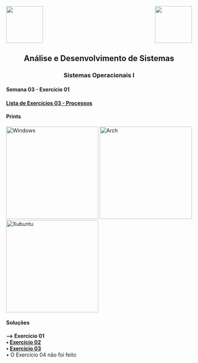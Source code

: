 <div>
  <img src="https://www.fateczl.edu.br/assets/logos/fatec-zl.png" height=100>
  <img src="https://www.fateczl.edu.br/assets/logos/novo-logo-colorido.png" align="right" height=100>
</div>

<h2 align="center">Análise e Desenvolvimento de Sistemas</h2>
<h3 align="center">Sistemas Operacionais I</h3>
<h4>Semana 03 - Exercício 01</h4>

<h4>
  
[Lista de Exercícios 03 - Processos](https://github.com/leo-gremes-ads/SO1_S03_E01_Redes/blob/main/Processos%20Java.pdf)
</h4>

<h4>Prints</h4>

<p float="left">
<img src="https://leogremes-ads.notion.site/image/https%3A%2F%2Fprod-files-secure.s3.us-west-2.amazonaws.com%2F5a9b7a53-92f8-42d3-9eca-6aad21664715%2Fc8238217-11b9-4971-be0a-6cf3980cabef%2FEx01_-_Windows.png?table=block&id=d6ebeb05-9906-4a41-89e0-b38e15a96e41&spaceId=5a9b7a53-92f8-42d3-9eca-6aad21664715&width=1370&userId=&cache=v2" width=250 alt="Windows">
<img src="https://leogremes-ads.notion.site/image/https%3A%2F%2Fprod-files-secure.s3.us-west-2.amazonaws.com%2F5a9b7a53-92f8-42d3-9eca-6aad21664715%2Fe619bdde-666e-443d-8f4e-a7a23c1c165b%2FEx01_-_Arch.png?table=block&id=e6d45056-1d9b-47b6-ac05-6c5973825b30&spaceId=5a9b7a53-92f8-42d3-9eca-6aad21664715&width=2000&userId=&cache=v2" width=250 alt="Arch">
<img src="https://leogremes-ads.notion.site/image/https%3A%2F%2Fprod-files-secure.s3.us-west-2.amazonaws.com%2F5a9b7a53-92f8-42d3-9eca-6aad21664715%2Fb6bbc66b-7e70-4110-929e-4455d02eae5e%2FEx01_-_Xubuntu.png?table=block&id=28b76bee-75eb-4af9-b5c9-b08c6dfad4f1&spaceId=5a9b7a53-92f8-42d3-9eca-6aad21664715&width=2000&userId=&cache=v2" width=250 alt="Xubuntu">
</p>



<h4>Soluções</h4>

<b>--> Exercício 01</b><br>
<b>• [Exercício 02](https://github.com/leo-gremes-ads/SO1_S03_E02_KillProcess)</b><br>
<b>• [Exercício 03](https://github.com/leo-gremes-ads/SO1_S03_E03_LinuxDistro)</b><br>
• O Exercício 04 não foi feito
